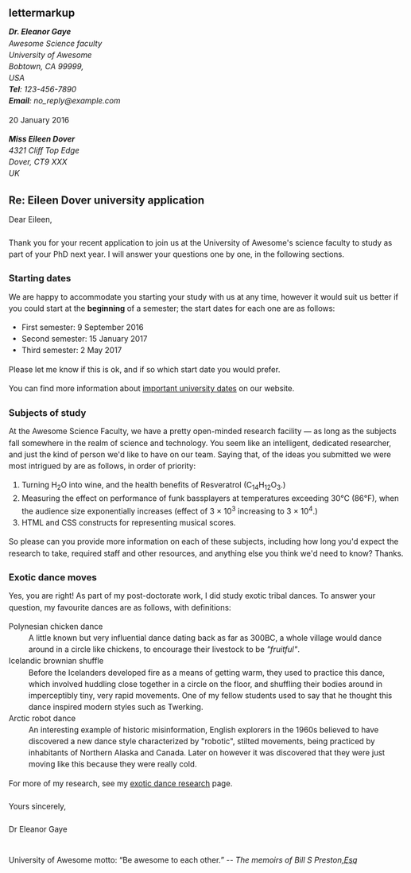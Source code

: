 # lettermarkup

<!DOCTYPE html>

<html lang="en-US">

<head>
  <meta charset="utf-8">
  <meta name="author" content="Dr. Eleanor Gaye" />
  <title>Awesome University Application Letter</title>
  <style>
    body {
      max-width: 800px;
      margin: 0 auto;
    }

    .sender-column {
      text-align: right;
    }

    h1 {
      font-size: 1.5em;
    }

    h2 {
      font-size: 1.3em;
    }

    p,
    ul,
    ol,
    dl,
    address {
      font-size: 1.1em;
    }

    p,
    li,
    dd,
    dt,
    address {
      line-height: 1.5;
    }

  </style>
</head>

<body>
  <address class="sender-column">
    <strong>Dr. Eleanor Gaye</strong><br>
    Awesome Science faculty<br>
    University of Awesome<br>
    Bobtown, CA 99999,<br />
    USA<br>
    <strong>Tel</strong>: 123-456-7890<br>
    <strong>Email</strong>: no_reply@example.com
  </address>

  <p class="sender-column"><time datetime="2016-01-20">20 January 2016</time></p>

  <address>
    <strong>Miss Eileen Dover</strong><br>
    4321 Cliff Top Edge<br>
    Dover, CT9 XXX<br>
    UK
  </address>

  <h1>Re: Eileen Dover university application</h1>

  <p>Dear Eileen,<br>
    <br>
    Thank you for your recent application to join us at the University of Awesome's science faculty to study as part of your PhD next year. I will answer your questions one by one, in the following sections.
  </p>

  <h2>Starting dates</h2>

  <p>We are happy to accommodate you starting your study with us at any time, however it would suit us better if you could start at the <b>beginning</b> of a semester; the start dates for each one are as follows:</p>

  <ul>
    <li>First semester: <time datetime="2016-09-09">9 September 2016</time></li>
    <li>Second semester: <time datetime="2017-01-15">15 January 2017</time></li>
    <li>Third semester: <time datetime="2017-05-02">2 May 2017</time></li>
  </ul>

  <p>
    Please let me know if this is ok, and if so which start date you would prefer.
  </p>

  <p>
    You can find more information about <a href="http://www.example.com" title="university dates">important university dates</a> on our website.
  </p>

  <h2>Subjects of study</h2>

  <p>
    At the Awesome Science Faculty, we have a pretty open-minded research facility — as long as the subjects fall somewhere in the realm of science and technology. You seem like an intelligent, dedicated researcher, and just the kind of person we'd
    like to have on our team. Saying that, of the ideas you submitted we were most intrigued by are as follows, in order of priority:
  </p>

  <ol>
    <li>
      Turning H<sub>2</sub>O into wine, and the health benefits of Resveratrol (C<sub>14</sub>H<sub>12</sub>O<sub>3</sub>.)
    </li>
    <li>
      Measuring the effect on performance of funk bassplayers at temperatures exceeding 30°C (86°F), when the audience size exponentially increases (effect of 3 × 10<sup>3</sup> increasing to 3 × 10<sup>4</sup>.)
    </li>
    <li>
      HTML and CSS constructs for representing musical scores.
    </li>
  </ol>

  <p>
    So please can you provide more information on each of these subjects, including how long you'd expect the research to take, required staff and other resources, and anything else you think we'd need to know? Thanks.
  </p>

  <h2> Exotic dance moves</h2>

  <p>
    Yes, you are right! As part of my post-doctorate work, I did study exotic tribal dances. To answer your question, my favourite dances are as follows, with definitions:
  </p>

  <dl>
    <dt>
      Polynesian chicken dance
    </dt>
    <dd>
      A little known but very influential dance dating back as far as 300BC, a whole village would dance around in a circle like chickens, to encourage their livestock to be <em>"fruitful"</em>.
    </dd>
    <dt>
      Icelandic brownian shuffle
    </dt>
    <dd>
      Before the Icelanders developed fire as a means of getting warm, they used to practice this dance, which involved huddling close together in a circle on the floor, and shuffling their bodies around in imperceptibly tiny, very rapid movements.
      One
      of my fellow students used to say that he thought this dance inspired modern styles such as Twerking.
    </dd>
    <dt>
      Arctic robot dance
    </dt>
    <dd>
      An interesting example of historic misinformation, English explorers in the 1960s believed to have discovered a new dance style characterized by "robotic", stilted movements, being practiced by inhabitants of Northern Alaska and Canada. Later
      on however it was discovered that they were just moving like this because they were really cold.
    </dd>
  </dl>

  <p>
    For more of my research, see my <a href="http://www.example.com" title="research page">exotic dance research</a> page.<br>
    <br>
    Yours sincerely,<br>
    <br>
    Dr Eleanor Gaye<br>
    <br>
  </p>

  <p>
    University of Awesome motto: <q>Be awesome to each other.</q> -- <cite>The memoirs of Bill S Preston,<abbr title="Esquire">Esq</abbr></cite>
  </p>
</body>

</html>
